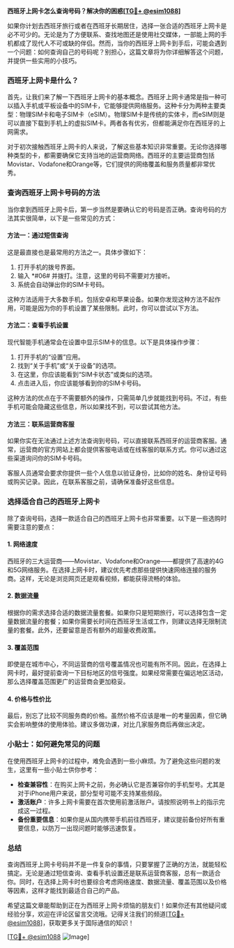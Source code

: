 **西班牙上网卡怎么查询号码？解决你的困惑[[TG💪+ @esim1088](https://t.me/s/esim1088)]**

如果你计划去西班牙旅行或者在西班牙长期居住，选择一张合适的西班牙上网卡是必不可少的。无论是为了方便联系、查找地图还是使用社交媒体，一部能上网的手机都成了现代人不可或缺的伴侣。然而，当你的西班牙上网卡到手后，可能会遇到一个问题：如何查询自己的号码呢？别担心，这篇文章将为你详细解答这个问题，并提供一些实用的小技巧。

### 西班牙上网卡是什么？

首先，让我们来了解一下西班牙上网卡的基本概念。西班牙上网卡通常是指一种可以插入手机或平板设备中的SIM卡，它能够提供网络服务。这种卡分为两种主要类型：物理SIM卡和电子SIM卡（eSIM）。物理SIM卡是传统的实体卡，而eSIM则是可以直接下载到手机上的虚拟SIM卡。两者各有优劣，但都能满足你在西班牙的上网需求。

对于初次接触西班牙上网卡的人来说，了解这些基本知识非常重要。无论你选择哪种类型的卡，都需要确保它支持当地的运营商网络。西班牙的主要运营商包括Movistar、Vodafone和Orange等，它们提供的网络覆盖和服务质量都非常优秀。

### 查询西班牙上网卡号码的方法

当你拿到西班牙上网卡后，第一步当然是要确认它的号码是否正确。查询号码的方法其实很简单，以下是一些常见的方式：

#### 方法一：通过短信查询
这是最直接也是最常用的方法之一。具体步骤如下：
1. 打开手机的拨号界面。
2. 输入 *#06# 并拨打。注意，这里的号码不需要对方接听。
3. 系统会自动弹出你的SIM卡号码。

这种方法适用于大多数手机，包括安卓和苹果设备。如果你发现这种方法不起作用，可能是因为你的手机设置了某些限制。此时，你可以尝试以下方法。

#### 方法二：查看手机设置
现代智能手机通常会在设置中显示SIM卡的信息。以下是具体操作步骤：
1. 打开手机的“设置”应用。
2. 找到“关于手机”或“关于设备”的选项。
3. 在这里，你应该能看到“SIM卡状态”或类似的选项。
4. 点击进入后，你应该能够看到你的SIM卡号码。

这种方法的优点在于不需要额外的操作，只需简单几步就能找到号码。不过，有些手机可能会隐藏这些信息，所以如果找不到，可以尝试其他方法。

#### 方法三：联系运营商客服
如果你实在无法通过上述方法查询到号码，可以直接联系西班牙的运营商客服。通常，运营商的官方网站上都会提供客服电话或在线客服的联系方式。你可以通过这些渠道询问你的SIM卡号码。

客服人员通常会要求你提供一些个人信息以验证身份，比如你的姓名、身份证号码或购买记录。因此，在联系客服之前，请确保准备好这些信息。

### 选择适合自己的西班牙上网卡

除了查询号码，选择一款适合自己的西班牙上网卡也非常重要。以下是一些选购时需要注意的要点：

#### 1. 网络速度
西班牙的三大运营商——Movistar、Vodafone和Orange——都提供了高速的4G和5G网络服务。在选择上网卡时，建议优先考虑那些提供快速网络连接的服务商。这样，无论是浏览网页还是观看视频，都能获得流畅的体验。

#### 2. 数据流量
根据你的需求选择合适的数据流量套餐。如果你只是短期旅行，可以选择包含一定量数据流量的套餐；如果你需要长时间在西班牙生活或工作，则建议选择无限制流量的套餐。此外，还要留意是否有额外的超量收费政策。

#### 3. 覆盖范围
即使是在城市中心，不同运营商的信号覆盖情况也可能有所不同。因此，在选择上网卡时，最好提前查询一下目标地区的信号强度。如果经常需要在偏远地区活动，那么选择覆盖范围更广的运营商会更加稳妥。

#### 4. 价格与性价比
最后，别忘了比较不同服务商的价格。虽然价格不应该是唯一的考量因素，但它确实会影响整体的使用体验。建议多做功课，对比几家服务商后再做出决定。

### 小贴士：如何避免常见的问题

在使用西班牙上网卡的过程中，难免会遇到一些小麻烦。为了避免这些问题的发生，这里有一些小贴士供你参考：

- **检查兼容性**：在购买上网卡之前，务必确认它是否兼容你的手机型号。尤其是对于iPhone用户来说，部分型号可能不支持某些频段。
- **激活账户**：许多上网卡需要在首次使用前激活账户。请按照说明书上的指示完成这一过程。
- **备份重要信息**：如果你是从国内携带手机前往西班牙，建议提前备份好所有重要信息，以防万一出现问题时能够迅速恢复。

### 总结

查询西班牙上网卡号码并不是一件复杂的事情，只要掌握了正确的方法，就能轻松搞定。无论是通过短信查询、查看手机设置还是联系运营商客服，总有一款适合你。同时，在选择上网卡时也要综合考虑网络速度、数据流量、覆盖范围以及价格等因素，这样才能找到最适合自己的产品。

希望这篇文章能帮助到正在为西班牙上网卡烦恼的朋友们！如果你还有其他疑问或经验分享，欢迎在评论区留言交流哦。记得关注我们的频道[[TG💪+ @esim1088](https://t.me/s/esim1088)]，获取更多关于国际通信的知识！

[[TG💪+ @esim1088](https://t.me/s/esim1088) ![Image](https://i.postimg.cc/4NQfJmqS/Snipaste-2025-05-13-00-14-12.png)]